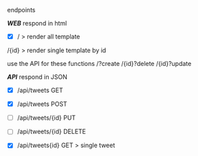 endpoints

***WEB*** respond in html

- [x] / > render all template

/{id} > render single template by id

use the API for these functions
/?create
/{id}?delete
/{id}?update


***API*** respond in JSON

- [x] /api/tweets GET

- [x] /api/tweets POST

- [ ] /api/tweets/{id} PUT

- [ ] /api/tweets/{id} DELETE

- [x] /api/tweets{id} GET > single tweet
